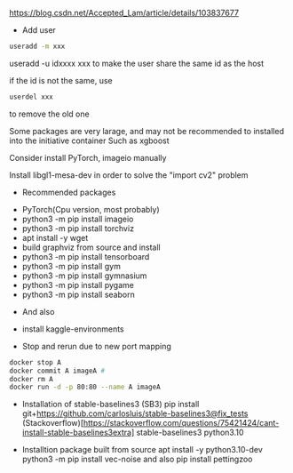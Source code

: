 https://blog.csdn.net/Accepted_Lam/article/details/103837677


* Add user

```bash
useradd -m xxx
```

useradd -u idxxxx xxx
to make the user share the same id as the host

if the id is not the same, use

```bash
userdel xxx
```

to remove the old one


Some packages are very larage, and may not be recommended to installed into the initiative container
Such as xgboost

Consider install PyTorch, imageio manually


Install libgl1-mesa-dev in order to solve the "import cv2" problem

* Recommended packages

- PyTorch(Cpu version, most probably)
- python3 -m pip install imageio
- python3 -m pip install torchviz
- apt install -y wget
- build graphviz from source and install
- python3 -m pip install tensorboard
- python3 -m pip install gym
- python3 -m pip install gymnasium
- python3 -m pip install pygame
- python3 -m pip install seaborn
* And also

- install kaggle-environments


* Stop and rerun due to new port mapping

```bash
docker stop A
docker commit A imageA #
docker rm A
docker run -d -p 80:80 --name A imageA
```

* Installation of stable-baselines3 (SB3)
pip install git+https://github.com/carlosluis/stable-baselines3@fix_tests
(Stackoverflow)[https://stackoverflow.com/questions/75421424/cant-install-stable-baselines3extra]
stable-baselines3 python3.10


* Installtion package built from source
apt install -y python3.10-dev
python3 -m pip install vec-noise
and also
pip install pettingzoo
